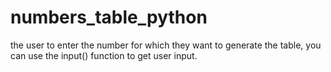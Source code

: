 # numbers_table_python
the user to enter the number for which they want to generate the table, you can use the input() function to get user input.
